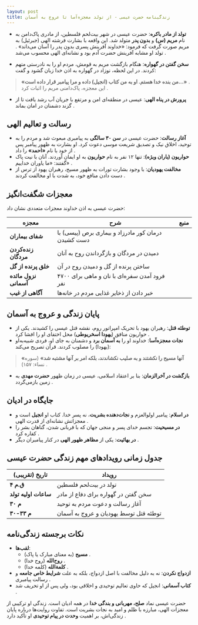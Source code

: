 ```yaml
---
layout: post
title: زندگینامه حضرت عیسی - از تولد معجزه‌آسا تا عروج به آسمان
---
```


- **تولد از مادر باکره**: حضرت عیسی در شهر بیت‌لحم فلسطین، از مادری پاک‌دامن به نام **مریم (س)** و **بدون پدر** متولد شد. این واقعه با بشارت فرشته الهی (جبرئیل) به مریم صورت گرفت که فرمود: «خداوند آفرینش پسری بدون پدر را آسان می‌داند» . تولد او مشابه آفرینش حضرت آدم بود و نشانه‌ای الهی محسوب می‌شد .

- **سخن گفتن در گهواره**: هنگام بازگشت مریم به قومش، مردم او را به نادرستی متهم کردند. در این لحظه، نوزاد در گهواره به اذن خدا زبان گشود و گفت:  
> **«من بنده خدا هستم. او به من کتاب (انجیل) داده و مرا پیامبر قرار داده است...»** .  
این معجزه، پاک‌دامنی مریم را اثبات کرد .

- **پرورش در پناه الهی**: عیسی در منطقه‌ای امن و مرتفع با جریان آب رشد یافت تا از گزند دشمنان در امان بماند .

## رسالت و تعالیم الهی
- **آغاز رسالت**: حضرت عیسی در **سن ۳۰ سالگی** به پیامبری مبعوث شد و مردم را به توحید، اخلاق نیک و تصدیق شریعت موسی دعوت کرد. او بشارت به ظهور پیامبر پس از خود با نام **«احمد»** را داد .
- **حواریون (یاران ویژه)**: تنها ۱۲ نفر به نام **حواریون** به او ایمان آوردند. آنان با نیت پاک گفتند: «ما یاوران خداییم» .
- **مخالفت یهودیان**: با وجود بشارت تورات به ظهور مسیح، رهبران یهود از ترس از دست دادن منافع خود، به شدت با او مخالفت کردند .

## معجزات شگفت‌انگیز
حضرت عیسی به اذن خداوند معجزات متعددی نشان داد:  

| **معجزه**               | **شرح**                                                     | **منبع**         |
|--------------------------|-------------------------------------------------------------|------------------|
| **شفای بیماران**        | درمان کور مادرزاد و بیماری برص (پیسی) با دست کشیدن        |  |
| **زنده‌کردن مردگان**    | دمیدن در مردگان و بازگرداندن روح به آنان                   |  |
| **خلق پرنده از گل**     | ساختن پرنده از گل و دمیدن روح در آن                        |  |
| **نزول مائده آسمانی**   | فرود آمدن سفره‌ای با نان و ماهی برای ۴۷۰۰ نفر              |               |
| **آگاهی از غیب**        | خبر دادن از ذخایر غذایی مردم در خانه‌ها                    |  |

## پایان زندگی و عروج به آسمان
- **توطئه قتل**: رهبران یهود با تحریک امپراتور روم، نقشه قتل عیسی را کشیدند. یکی از حواریون منافق (**یهودا اسخریوطی**) محل اختفای او را افشا کرد .
- **نجات معجزه‌آسا**: خداوند او را **به آسمان برد** و دشمنان به جای او، فردی شبیه‌به‌او (یهودا) را مصلوب کردند. قرآن تصریح می‌کند:  
> **«آنها مسیح را نکشتند و به صلیب نکشاندند، بلکه امر بر آنها مشتبه شد»** (سوره نساء: ۱۵۷) .
- **بازگشت در آخرالزمان**: بنا بر اعتقاد اسلامی، عیسی در زمان ظهور **حضرت مهدی** به زمین بازمی‌گردد .

## جایگاه در ادیان
- **در اسلام**: پیامبر اولوالعزم و **نجات‌دهنده بشریت**، نه پسر خدا. کتاب او **انجیل** است و معجزاتش نشانه‌ای از قدرت الهی .
- **در مسیحیت**: تجسم خدای پسر و منجی جهان که با قربانی شدن، گناهان بشر را کفاره کرد .
- **در بهائیت**: یکی از **مظاهر ظهور الهی** در کنار پیامبران دیگر .

## جدول زمانی رویدادهای مهم زندگی حضرت عیسی

| **تاریخ (تقریبی)**      | **رویداد**                                                  |
|--------------------------|-------------------------------------------------------------|
| **۴ ق.م**                | تولد در بیت‌لحم فلسطین                                     |
| **ساعات اولیه تولد**     | سخن گفتن در گهواره برای دفاع از مادر                       |
| **۳۰ م**                 | آغاز رسالت و دعوت مردم به توحید                            |
| **۳۰-۳۳ م**              | توطئه قتل توسط یهودیان و عروج به آسمان                     |

## نکات برجسته زندگی‌نامه
- **لقب‌ها**:  
  - **مسیح** (به معنای مبارک یا پاک) .  
  - **روح‌الله** (روح خدا) .  
  - **کلمة‌الله** (کلمه خدا) .
- **ازدواج نکردن**: نه به دلیل مخالفت با اصل ازدواج، بلکه به علت **شرایط خاص جامعه** و رسالت پیامبری .
- **کتاب آسمانی**: انجیل که حاوی تعالیم توحیدی و اخلاقی بود، ولی پس از او تحریف شد .

حضرت عیسی نماد **صلح، مهربانی و بندگی خدا** در همه ادیان است. زندگی او ترکیبی از معجزات الهی، مبارزه با ظلم و امید به نجات بشریت است. تفاوت روایت‌ها درباره پایان زندگی‌اش، بر اهمیت **وحدت در پیام توحیدی** او تأکید دارد .
